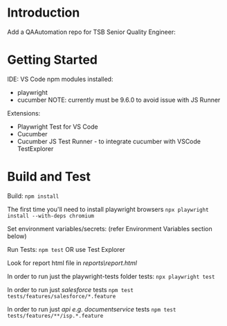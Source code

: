 # Introduction 
Add a QAAutomation repo for TSB Senior Quality Engineer:

# Getting Started
IDE: VS Code
npm modules installed: 
- playwright
- cucumber NOTE: currently must be 9.6.0 to avoid issue with JS Runner

Extensions:
* Playwright Test for VS Code
* Cucumber
* Cucumber JS Test Runner - to integrate cucumber with VSCode TestExplorer


# Build and Test
Build: 
`npm install`

The first time you'll need to install playwright browsers
`npx playwright install --with-deps chromium` 

Set environment variables/secrets:
(refer Environment Variables section below)

Run Tests:
`npm test`
OR use Test Explorer

Look for report html file in 
_reports\report.html_

In order to run just the playwright-tests folder tests: 
`npx playwright test`

In order to run just *salesforce* tests
`npm test tests/features/salesforce/*.feature`

In order to run just *api e.g. documentservice* tests
`npm test tests/features/**/isp.*.feature`
